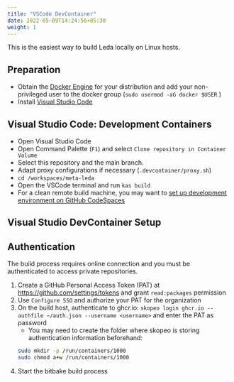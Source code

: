 ```yaml
---
title: "VSCode DevContainer"
date: 2022-05-09T14:24:56+05:30
weight: 1
---
```


This is the easiest way to build Leda locally on Linux hosts.

## Preparation

- Obtain the [Docker Engine](https://docs.docker.com/engine/install/) for your distribution and add your non-privileged user to the docker group (`sudo usermod -aG docker $USER` )
- Install [Visual Studio Code](https://code.visualstudio.com/download   )


## Visual Studio Code: Development Containers
- Open Visual Studio Code
- Open Command Palette (`F1`) and select `Clone repository in Container Volume`
- Select this repository and the main branch.
- Adapt proxy configurations if necessary (`.devcontainer/proxy.sh`)
- `cd /workspaces/meta-leda`
- Open the VSCode terminal and run `kas build`
- For a clean remote build machine, you may want to [set up development environment on GitHub CodeSpaces](/leda/docs/build/devenv/github-codespaces/)

## Visual Studio DevContainer Setup

## Authentication

The build process requires online connection and you must be authenticated to access private repositories.

1. Create a GitHub Personal Access Token (PAT) at https://github.com/settings/tokens and grant `read:packages` permission
2. Use `Configure SSO` and authorize your PAT for the organization
3. On the build host, authenticate to ghcr.io: `skopeo login ghcr.io --authfile ~/auth.json --username <username>` and enter the PAT as password
   - You may need to create the folder where skopeo is storing authentication information beforehand:
   ```bash
   sudo mkdir -p /run/containers/1000
   sudo chmod a+w /run/containers/1000
   ```
4. Start the bitbake build process

